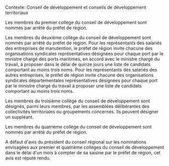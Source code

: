 Contexte: Conseil de développement et conseils de développement territoriaux

Les membres du premier collège du conseil de développement sont nommés par arrêté du préfet de région.

Les membres du deuxième collège du conseil de développement sont nommés par arrêté du préfet de région. Pour les représentants des salariés des entreprises de manutention, le préfet de région invite chacune des organisations syndicales représentatives désignées pour chaque port par le ministre chargé des ports maritimes, en accord avec le ministre chargé du travail, à proposer dans le délai de quinze jours une liste de candidats comportant au moins trois noms. Pour les représentants des salariés des autres entreprises, le préfet de région invite chacune des organisations syndicales départementales représentatives désignées pour chaque port par le ministre chargé du travail à proposer une liste de candidats comportant au moins trois noms.

Les membres du troisième collège du conseil de développement sont désignés, parmi leurs membres, par les assemblées délibérantes des collectivités territoriales ou groupements concernés. Ils peuvent désigner un suppléant.

Les membres du quatrième collège du conseil de développement sont nommés par arrêté du préfet de région.

A défaut d'avis du président du conseil régional sur les nominations envisagées aux premier et quatrième collèges du conseil de développement dans le délai d'un mois à compter de sa saisine par le préfet de région, cet avis est réputé rendu.